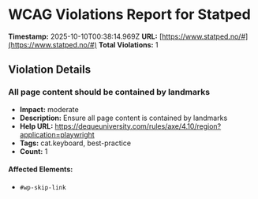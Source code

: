 # WCAG Violations Report for Statped

**Timestamp:** 2025-10-10T00:38:14.969Z
**URL:** [https://www.statped.no/#](https://www.statped.no/#)
**Total Violations:** 1

## Violation Details

### All page content should be contained by landmarks

- **Impact:** moderate
- **Description:** Ensure all page content is contained by landmarks
- **Help URL:** https://dequeuniversity.com/rules/axe/4.10/region?application=playwright
- **Tags:** cat.keyboard, best-practice
- **Count:** 1

#### Affected Elements:

- `#wp-skip-link`
